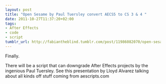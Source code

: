 ```yaml
---
layout: post
title: "Open Sesame by Paul Tuersley convert AECS5 to CS 3 & 4 "
date: 2011-10-27T11:37:20+02:00
tags:
- After Effects
- code
- script
tumblr_url: http://fabiantheblind.tumblr.com/post/11986082070/open-sesame-by-paul-tuersley-convert-aecs5-to-cs-3-4
---
```

Finally.

There will be a script that can downgrade After Effects projects by the ingenious Paul Tuersley.
See this presentation by Lloyd Alvarez talking about all kinds off stuff coming from aescripts.com

